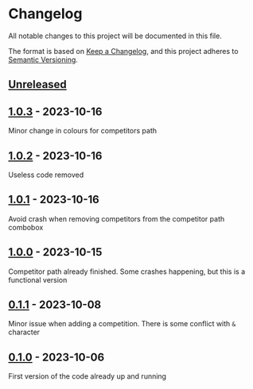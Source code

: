 # Changelog

All notable changes to this project will be documented in this file.

The format is based on [Keep a Changelog](https://keepachangelog.com/en/1.0.0/),
and this project adheres to [Semantic Versioning](https://semver.org/spec/v2.0.0.html).

[Unreleased]
------------

[1.0.3] - 2023-10-16
------------
Minor change in colours for competitors path

[1.0.2] - 2023-10-16
------------
Useless code removed

[1.0.1] - 2023-10-16
------------
Avoid crash when removing competitors from the competitor path combobox

[1.0.0] - 2023-10-15
------------
Competitor path already finished. Some crashes happening, but this is a functional version

[0.1.1] - 2023-10-08
------------
Minor issue when adding a competition. There is some conflict with `&` character

[0.1.0] - 2023-10-06
------------
First version of the code already up and running

[Unreleased]: https://github.com/IAyala/wmf_scraper_front/compare/v1.0.3...master
[1.0.3]: https://github.com/IAyala/wmf_scraper_front/compare/v1.0.2...v1.0.3
[1.0.2]: https://github.com/IAyala/wmf_scraper_front/compare/v1.0.1...v1.0.2
[1.0.1]: https://github.com/IAyala/wmf_scraper_front/compare/v1.0.0...v1.0.1
[1.0.0]: https://github.com/IAyala/wmf_scraper_front/compare/v0.1.1...v1.0.0
[0.1.1]: https://github.com/IAyala/wmf_scraper_front/compare/v0.1.0...v0.1.1
[0.1.0]: https://github.com/IAyala/wmf_scraper_front/compare/v0.0.1...v0.1.0
